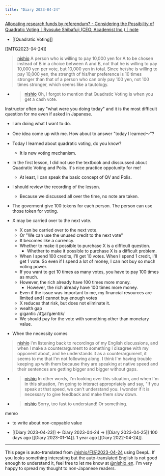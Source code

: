 ```yaml
---
title: "Diary 2023-04-24"
---
```



[Allocating research funds by referendum? - Considering the Possibility of Quadratic Voting｜Ryosuke Shibafuji (CEO, Academist Inc.)｜note](https://note.com/rshibato/n/nb3c32f0c607b)
- [[Quadratic Voting]]

[[MTG2023-04-24]]

> [nishio](https://twitter.com/nishio/status/1650389703051603968) A person who is willing to pay 10,000 yen for A to be chosen instead of B in a choice between A and B, not that he is willing to pay 10,000 yen per vote, but 10,000 yen in total. Since he/she is willing to pay 10,000 yen, the strength of his/her preference is 10 times stronger than that of a person who can only pay 100 yen, not 100 times stronger, which seems like a tautology.
- > [nishio](https://twitter.com/nishio/status/1650391143904071681) Oh, I forgot to mention that Quadratic Voting is when you get a cash vote.

Instructor often say "what were you doing today" and it is the most difficult question for me even if asked  in Japanese.
- I am doing what I want to do.
- One idea come up with me. How about to answer "today l learned〜"?
- Today I learned about quadratic voting, do you know?
    - It is new voting mechanism.

- In the first lesson, I did not use the textbook and disscussed about Quadratic Voting and Polis. It's nice practice oppotunity for me!
    - At least, I can speak the basic concept of QV and Polis.
- I should review the recording of the lesson.
    - Because we discussed all over the time, no note are taken.
- The goverment give 100 tokens for each person. The person can use those token for voting.
- X may be carried over to the next vote.
    - X can be carried over to the next vote.
    - Or "We can use the unused credit to the next vote"
    - It becomes like a currency.
    - Whether to make it possible to purchase X is a difficult question.
        - Whether to make it possible to purchase X is a difficult problem.
    - When I spend 100 credits, I'll get 10 votes. When I spend 1 credit, I'll get 1 vote. So even if I spend a lot of money, I can not buy so much voting power.
    - If you want to get 10 times as many votes, you have to pay 100 times as much.
    - However, the rich already have 100 times more money.
        - However, the rich already have 100 times more money.
    - Even if the issue was important to me, my financial resources are limited and I cannot buy enough votes
    - X reduces that risk, but does not eliminate it.
    - wealth gap
    - gigantic /d͡ʒaɪˈɡæntɪk/
    - We should pay for the vote with something other than monetary value.

- When the necessity comes


> [nishio](https://twitter.com/nishio/status/1650508490014617602) I'm listening back to recordings of my English discussions, and when I make a counterargument to something I disagree with my opponent about, and he understands it as a counterargument, it seems to me that I'm not following along. I think I'm having trouble keeping up with them because they are speaking at native speed and their sentences are getting bigger and bigger without gaps.
- > [nishio](https://twitter.com/nishio/status/1650508714451845120) In other words, I'm looking over this situation, and when I'm in this situation, I'm going to interact appropriately and say, "If you speak at that speed, we can't understand you. I wonder if it is necessary to give feedback and make them slow down.
- > [nishio](https://twitter.com/nishio/status/1650512794066866177) Sorry, too fast to understand! Or something.


memo
- to write about non-copyable value

- [[Diary 2023-04-23]] ← Diary 2023-04-24 → [[Diary 2023-04-25]]
100 days ago [[Diary 2023-01-14]].
1 year ago [[Diary 2022-04-24]].
---
This page is auto-translated from [/nishio/日記2023-04-24](https://scrapbox.io/nishio/日記2023-04-24) using DeepL. If you looks something interesting but the auto-translated English is not good enough to understand it, feel free to let me know at [@nishio_en](https://twitter.com/nishio_en). I'm very happy to spread my thought to non-Japanese readers.